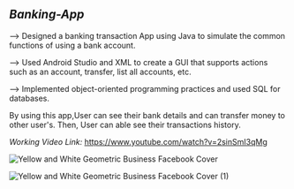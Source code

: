 ## *Banking-App*

--> Designed a banking transaction App using Java to simulate
the common functions of using a bank account.

--> Used Android Studio and XML to create a GUI that supports actions
such as an account, transfer, list all accounts, etc.

--> Implemented object-oriented programming practices and used SQL
for databases.

By using this app,User can see their bank details and can transfer money to other user's. Then, User can able see their transactions history.

*Working Video Link:* https://www.youtube.com/watch?v=2sinSmI3qMg

![Yellow and White Geometric  Business Facebook Cover](https://user-images.githubusercontent.com/63442418/194692684-f19e2d04-5596-4555-b0c1-169ce3d0ec5c.png)


![Yellow and White Geometric  Business Facebook Cover (1)](https://user-images.githubusercontent.com/63442418/194692699-773fd406-6049-4293-93a3-889ea703f4e3.png)

